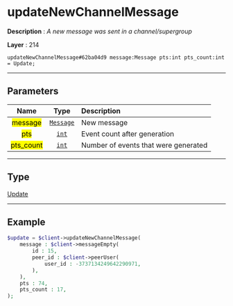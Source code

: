 # updateNewChannelMessage

**Description** : *A new message was sent in a channel/supergroup*

**Layer** : 214

```tl
updateNewChannelMessage#62ba04d9 message:Message pts:int pts_count:int = Update;
```

---

## Parameters

| Name | Type | Description |
| :---: | :---: | :--- |
| <mark>message</mark> | [`Message`](type/Message) | New message |
| <mark>pts</mark> | [`int`](type/int) | Event count after generation |
| <mark>pts_count</mark> | [`int`](type/int) | Number of events that were generated |

---

## Type

[Update](type/Update)

---

## Example

```php
$update = $client->updateNewChannelMessage(
	message : $client->messageEmpty(
		id : 15,
		peer_id : $client->peerUser(
			user_id : -3737134249642290971,
		),
	),
	pts : 74,
	pts_count : 17,
);
```